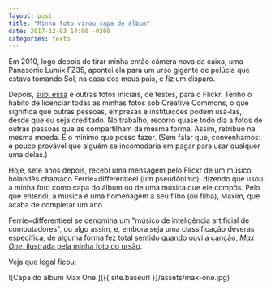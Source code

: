 ```yaml
---
layout: post
title: "Minha foto virou capa de álbum"
date: 2017-12-03 14:00 -0200
categories: texto
---
```

Em 2010, logo depois de tirar minha então câmera nova da caixa, uma Panasonic Lumix FZ35, apontei ela para um urso gigante de pelúcia que estava tomando Sol, na casa dos meus pais, e fiz um disparo.

Depois, [subi essa](https://www.flickr.com/photos/rghedin/5166324437/in/photolist-8SwLgg) e outras fotos iniciais, de testes, para o Flickr. Tenho o hábito de licenciar todas as minhas fotos sob Creative Commons, o que significa que outras pessoas, empresas e instituições podem usá-las, desde que eu seja creditado. No trabalho, recorro quase todo dia a fotos de outras pessoas que as compartilham da mesma forma. Assim, retribuo na mesma moeda. É o mínimo que posso fazer. (Sem falar que, convenhamos: é pouco provável que alguém se incomodaria em pagar para usar qualquer uma delas.)

Hoje, sete anos depois, recebi uma mensagem pelo Flickr de um músico holandês chamado Ferrie=differentieel (um pseudônimo), dizendo que usou a minha foto como capa do álbum ou de uma música que ele compôs. Pelo que entendi, a música é uma homenagem a seu filho (ou filha), Maxim, que acaba de completar um ano. 

Ferrie=differentieel se denomina um "músico de inteligência artificial de computadores", ou algo assim, e, embora seja uma classificação deveras específica, de alguma forma fez total sentido quando ouvi [a canção, _Max One_, ilustrada pela minha foto do ursão](https://ferrie.audio/2017/12/max-one/).

Veja que legal ficou:

![Capa do álbum Max One.]({{ site.baseurl }}/assets/max-one.jpg)